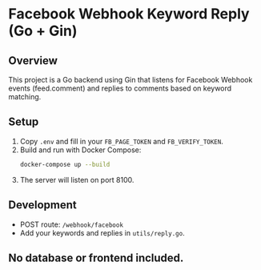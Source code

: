 # Facebook Webhook Keyword Reply (Go + Gin)

## Overview
This project is a Go backend using Gin that listens for Facebook Webhook events (feed.comment) and replies to comments based on keyword matching.

## Setup
1. Copy `.env` and fill in your `FB_PAGE_TOKEN` and `FB_VERIFY_TOKEN`.
2. Build and run with Docker Compose:
   ```sh
   docker-compose up --build
   ```
3. The server will listen on port 8100.

## Development
- POST route: `/webhook/facebook`
- Add your keywords and replies in `utils/reply.go`.

## No database or frontend included.
